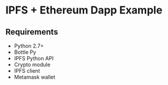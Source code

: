 # IPFS + Ethereum Dapp Example

## Requirements

* Python 2.7+
* Bottle Py
* IPFS Python API
* Crypto module
* IPFS client 
* Metamask wallet
